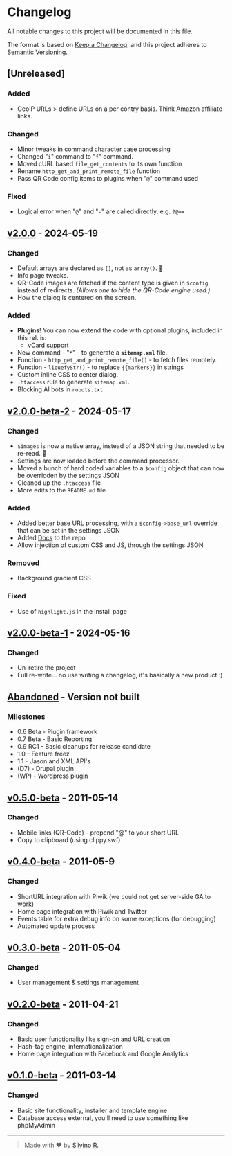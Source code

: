 # Changelog

All notable changes to this project will be documented in this file.

The format is based on [Keep a Changelog](https://keepachangelog.com/en/1.1.0/),
and this project adheres to [Semantic Versioning](https://semver.org/spec/v2.0.0.html).


## [Unreleased]

### Added

- GeoIP URLs > define URLs on a per contry basis.  Think Amazon affiliate links.

### Changed

- Minor tweaks in command character case processing
- Changed "`i`" command to "`f`" command.
- Moved cURL based `file_get_contents` to its own function
- Rename `http_get_and_print_remote_file` function
- Pass QR Code config items to plugins when "`@`" command used

### Fixed

- Logical error when "`@`" and "`-`" are called directly, e.g. `?@=x`


## [v2.0.0] - 2024-05-19

### Changed

- Default arrays are declared as `[]`, not as `array()`. &#x1F937;
- Info page tweaks.
- QR-Code images are fetched if the content type is given in `$config`, instead of redirects.  *(Allows one to hide the QR-Code engine used.)*
- How the dialog is centered on the screen.

### Added

- **Plugins**! You can now extend the code with optional plugins, included in this rel. is:
    - vCard support
- New command - "`*`" - to generate a **`sitemap.xml`** file.
- Function - `http_get_and_print_remote_file()` - to fetch files remotely.
- Function - `liquefyStr()` - to replace `{{markers}}` in strings
- Custom inline CSS to center dialog.
- `.htaccess` rule to generate `sitemap.xml`.
- Blocking AI bots in `robots.txt`.



## [v2.0.0-beta-2] - 2024-05-17

### Changed

- `$images` is now a native array, instead of a JSON string that needed to be re-read. &#x1F937;
- Settings are now loaded before the command processor.
- Moved a bunch of hard coded variables to a `$config` object that can now be overridden by the settings JSON
- Cleaned up the `.htaccess` file
- More edits to the `README.md` file

### Added

- Added better base URL processing, with a `$config->base_url` override that can be set in the settings JSON
- Added [Docs](https://github.com/silvinor/ClickIt-URL-Shortener/tree/master/docs) to the repo
- Allow injection of custom CSS and JS, through the settings JSON

### Removed

- Background gradient CSS

### Fixed

- Use of `highlight.js` in the install page


## [v2.0.0-beta-1] - 2024-05-16

### Changed

- Un-retire the project
- Full re-write... no use writing a changelog, it's basically a new product :)


## [Abandoned] - Version not built

### Milestones

- 0.6 Beta - Plugin framework
- 0.7 Beta - Basic Reporting
- 0.9 RC1 - Basic cleanups for release candidate
- 1.0 - Feature freez
- 1.1 - Jason and XML API's
- (D7) - Drupal plugin
- (WP) - Wordpress plugin



## [v0.5.0-beta] - 2011-05-14

### Changed

- Mobile links (QR-Code) - prepend "@" to your short URL
- Copy to clipboard (using clippy.swf)



## [v0.4.0-beta] - 2011-05-9

### Changed

- ShortURL integration with Piwik (we could not get server-side GA to work)
- Home page integration with Piwik and Twitter
- Events table for extra debug info on some exceptions (for debugging)
- Automated update process



## [v0.3.0-beta] - 2011-05-04

### Changed

- User management & settings management



## [v0.2.0-beta] - 2011-04-21

### Changed

- Basic user functionality like sign-on and URL creation
- Hash-tag engine, internationalization
- Home page integration with Facebook and Google Analytics



## [v0.1.0-beta] - 2011-03-14

### Changed

- Basic site functionality, installer and template engine
- Database access external, you'll need to use something like phpMyAdmin


-----
> Made with &#x2665; by [Silvino R.](https://github.com/silvinor)


[v2.0.0]: https://github.com/silvinor/ClickIt-URL-Shortener/compare/v2.0.0-beta-2...v2.0.0
[v2.0.0-beta-2]: https://github.com/silvinor/ClickIt-URL-Shortener/compare/v2.0.0-beta-1...v2.0.0-beta-2
[v2.0.0-beta-1]: https://github.com/silvinor/ClickIt-URL-Shortener/compare/v0.5.3...HEAD
[Abandoned]: https://github.com/silvinor/ClickIt-URL-Shortener/releases/tag/v0.5.3
[v0.5.0-beta]: https://github.com/silvinor/ClickIt-URL-Shortener
[v0.4.0-beta]: https://github.com/silvinor/ClickIt-URL-Shortener
[v0.3.0-beta]: https://github.com/silvinor/ClickIt-URL-Shortener
[v0.2.0-beta]: https://github.com/silvinor/ClickIt-URL-Shortener
[v0.1.0-beta]: https://github.com/silvinor/ClickIt-URL-Shortener
